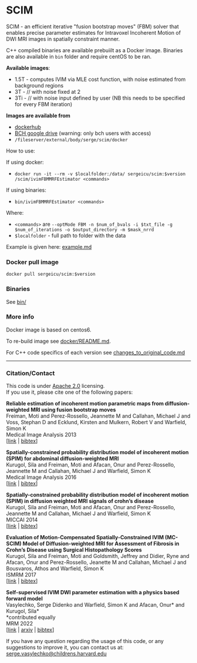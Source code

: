 # SCIM 

SCIM - an efficient iterative "fusion bootstrap moves" (FBM) solver that enables precise parameter estimates for Intravoxel Incoherent Motion of DWI MRI images in spatially constraint manner.   

C++ compiled binaries are available prebuiilt as a Docker image. Binaries are also available in `bin` folder and require centOS to be ran. 

**Available images**: 
- 1.5T - computes IVIM via MLE cost function, with noise estimated from background regions 
- 3T - // with noise fixed at 2 
- 3Ti - // with noise input defined by user (NB this needs to be specified for every FBM iteration) 

**Images are available from**
- [dockerhub](https://hub.docker.com/r/sergeicu/scim/tags)
- [BCH google drive](https://drive.google.com/drive/folders/1i13o5E9DB0YdX5ZdaGQbfRvOb7d5fDMz?usp=sharing)  (warning: only bch users with access)
- `/fileserver/external/body/serge/scim/docker`


How to use: 

If using docker: 
- `docker run -it --rm -v $localfolder:/data/ sergeicu/scim:$version /scim/ivimFBMMRFEstimator <commands>`   


If using binaries: 
- `bin/ivimFBMMRFEstimator <commands>` 

Where: 
- `<commands>` are `--optMode FBM -n $num_of_bvals -i $txt_file -g $num_of_iterations -o $output_directory -m $mask_nrrd`  
- `$localfolder` - full path to folder with the data 

Example is given here: [example.md](example.md)

### Docker pull image
`docker pull sergeicu/scim:$version` 

### Binaries 
See [bin/](bin)

### More info 
Docker image is based on centos6. 

To re-build image see [docker/README.md](docker/README.md).   

For C++ code specifics of each version see [changes_to_original_code.md](https://github.com/sergeicu/scim/blob/main/changes_to_original_code.md)




---------------

### Citation/Contact

This code is under [Apache 2.0](LICENSE.txt) licensing. \
If you use it, please cite one of the following papers:

**Reliable estimation of incoherent motion parametric maps from diffusion-weighted MRI using fusion bootstrap moves** \
Freiman, Moti and Perez-Rossello, Jeannette M and Callahan, Michael J and Voss, Stephan D and Ecklund, Kirsten and Mulkern, Robert V and Warfield, Simon K \
Medical Image Analysis 2013 \
[[link](https://pubmed.ncbi.nlm.nih.gov/23434293/) | [bibtex](bibtex.bib)]


**Spatially-constrained probability distribution model of incoherent motion (SPIM) for abdominal diffusion-weighted MRI** \
Kurugol, Sila and Freiman, Moti and Afacan, Onur and Perez-Rossello, Jeannette M and Callahan, Michael J and Warfield, Simon K \
Medical Image Analysis 2016 \
[[link](https://www.ncbi.nlm.nih.gov/pmc/articles/PMC4903917/) | [bibtex](bibtex.bib)]


**Spatially-constrained probability distribution model of incoherent motion (SPIM) in diffusion weighted MRI signals of crohn’s disease** \
Kurugol, Sila and Freiman, Moti and Afacan, Onur and Perez-Rossello, Jeannette M and Callahan, Michael J and Warfield, Simon K \
MICCAI 2014 \
[[link](https://link.springer.com/chapter/10.1007/978-3-319-13692-9_11) | [bibtex](bibtex.bib)]


**Evaluation of Motion-Compensated Spatially-Constrained IVIM (MC-SCIM) Model of Diffusion-weighted MRI for Assessment of Fibrosis in Crohn’s Disease using Surgical Histopathology Scores** \
Kurugol, Sila and Freiman, Moti and Goldsmith, Jeffrey and Didier, Ryne and Afacan, Onur and Perez-Rossello, Jeanette M and Callahan, Michael J and Bousvaros, Athos and Warfield, Simon K \
ISMRM 2017 \
[[link](https://scholar.harvard.edu/silakurugol/publications/evaluation-motion-compensated-spatially-constrained-ivim-mc-scim-model) | [bibtex](bibtex.bib)]


**Self-supervised IVIM DWI parameter estimation with a physics based forward model** \
Vasylechko, Serge Didenko and Warfield, Simon K and Afacan, Onur* and Kurugol, Sila* \
*contributed equally \
MRM 2022 \
[[link](https://onlinelibrary.wiley.com/doi/10.1002/mrm.28989) | [arxiv](https://arxiv.org) | [bibtex](bibtex.bib)]



If you have any question regarding the usage of this code, or any suggestions to improve it, you can contact us at: \
serge.vasylechko@childrens.harvard.edu
                                                                     
     
```
